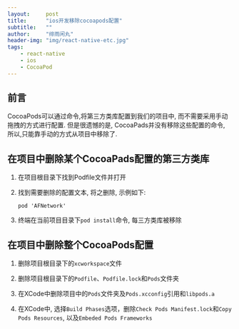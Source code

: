 ```yaml
---
layout:     post
title:      "ios开发移除cocoapods配置"
subtitle:   ""
author:     "绯雨闲丸"
header-img: "img/react-native-etc.jpg"
tags:
    - react-native
    - ios
    - CocoaPod
---
```


>

## 前言

CocoaPods可以通过命令,将第三方类库配置到我们的项目中,
而不需要采用手动拖拽的方式进行配置.
但是很遗憾的是, CocoaPads并没有移除这些配置的命令,
所以,只能靠手动的方式从项目中移除了.

## 在项目中删除某个CocoaPads配置的第三方类库
1. 在项目根目录下找到Podfile文件并打开

2. 找到需要删除的配置文本, 将之删除, 示例如下:

    `pod 'AFNetwork'`

3. 终端在当前项目目录下`pod install`命令, 每三方类库被移除

## 在项目中删除整个CocoaPods配置
1. 删除项目根目录下的`xcworkspace`文件

2. 删除项目根目录下的`Podfile`、`Podfile.lock`和`Pods`文件夹

3. 在XCode中删除项目中的`Pods`文件夹及`Pods.xcconfig`引用和`libpods.a`

4. 在XCode中, 选择`Build Phases`选项，删除`Check Pods Manifest.lock`和`Copy Pods Resources`, 以及`Embeded Pods Frameworks`


